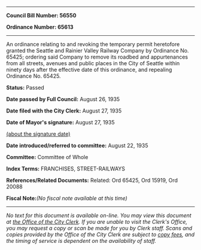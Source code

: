 

********

**Council Bill Number: 56550**
   
**Ordinance Number: 65613**
********

 An ordinance relating to and revoking the temporary permit heretofore granted the Seattle and Rainier Valley Railway Company by Ordinance No. 65425; ordering said Company to remove its roadbed and appurtenances from all streets, avenues and public places in the City of Seattle within ninety days after the effective date of this ordinance, and repealing Ordinance No. 65425.

**Status:** Passed
   
**Date passed by Full Council:** August 26, 1935
   
**Date filed with the City Clerk:** August 27, 1935
   
**Date of Mayor's signature:** August 27, 1935
   
[(about the signature date)](/~public/approvaldate.htm)
   
   
   
**Date introduced/referred to committee:** August 22, 1935
   
**Committee:** Committee of Whole
   
   
**Index Terms:** FRANCHISES, STREET-RAILWAYS

**References/Related Documents:** Related: Ord 65425, Ord 15919, Ord 20088

**Fiscal Note:**_(No fiscal note available at this time)_
********

_No text for this document is available on-line. You may view this document at [the Office of the City Clerk](http://www.seattle.gov/leg/clerk/contactUs.htm). If you are unable to visit the Clerk's Office, you may request a copy or scan be made for you by Clerk staff. Scans and copies provided by the Office of the City Clerk are subject to [copy fees](http://clerk.seattle.gov/~public/clerkfees.htm), and the timing of service is dependent on the availability of staff._

